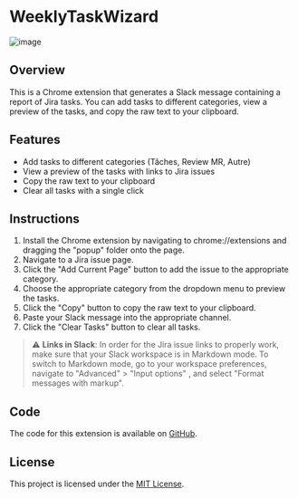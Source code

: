 # WeeklyTaskWizard

![image](https://user-images.githubusercontent.com/56207146/231904931-819fceda-9999-4997-864f-ebce1188f759.png)

## Overview

This is a Chrome extension that generates a Slack message containing a report of Jira tasks. You can add tasks to different categories, view a preview of the tasks, and copy the raw text to your clipboard.

## Features

- Add tasks to different categories (Tâches, Review MR, Autre)
- View a preview of the tasks with links to Jira issues
- Copy the raw text to your clipboard
- Clear all tasks with a single click

## Instructions

1. Install the Chrome extension by navigating to chrome://extensions and dragging the "popup" folder onto the page.
2. Navigate to a Jira issue page.
3. Click the "Add Current Page" button to add the issue to the appropriate category.
4. Choose the appropriate category from the dropdown menu to preview the tasks.
5. Click the "Copy" button to copy the raw text to your clipboard.
6. Paste your Slack message into the appropriate channel.
7. Click the "Clear Tasks" button to clear all tasks.

> :warning: **Links in Slack**: In order for the Jira issue links to properly work, make sure that your Slack workspace is in Markdown mode. To switch to Markdown mode, go to your workspace preferences, navigate to "Advanced" > "Input options" , and select "Format messages with markup".

## Code

The code for this extension is available on [GitHub](https://github.com/agerard57/Chrome_Weekly-Task-Wizard).

## License

This project is licensed under the [MIT License](https://opensource.org/licenses/MIT).

